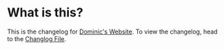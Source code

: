 # What is this?

This is the changelog for [Dominic's Website](https://bit.ly/dominicssite). To view the changelog, head to the [Changlog File](../master/Changelog.md).
